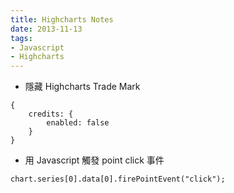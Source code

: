 ```yaml
---
title: Highcharts Notes
date: 2013-11-13
tags:
- Javascript
- Highcharts
---
```


* 隱藏 Highcharts Trade Mark
```
{
	credits: {
		enabled: false
	}
}
```

* 用 Javascript 觸發 point click 事件
```
chart.series[0].data[0].firePointEvent("click");
```
